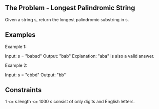 ## The Problem - Longest Palindromic String

Given a string s, return the longest palindromic substring in s.

 

## Examples

Example 1:

Input: s = "babad"
Output: "bab"
Explanation: "aba" is also a valid answer.



Example 2:

Input: s = "cbbd"
Output: "bb"
 

## Constraints

1 <= s.length <= 1000
s consist of only digits and English letters.